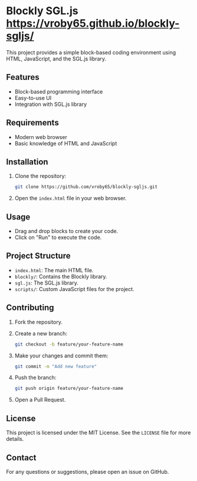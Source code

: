 # Blockly SGL.js https://vroby65.github.io/blockly-sgljs/

This project provides a simple block-based coding environment using HTML, JavaScript, and the SGL.js library.

## Features

- Block-based programming interface
- Easy-to-use UI
- Integration with SGL.js library

## Requirements

- Modern web browser
- Basic knowledge of HTML and JavaScript

## Installation

1. Clone the repository:

    ```bash
    git clone https://github.com/vroby65/blockly-sgljs.git
    ```

2. Open the `index.html` file in your web browser.

## Usage

- Drag and drop blocks to create your code.
- Click on "Run" to execute the code.

## Project Structure

- `index.html`: The main HTML file.
- `blockly/`: Contains the Blockly library.
- `sgl.js`: The SGL.js library.
- `scripts/`: Custom JavaScript files for the project.

## Contributing

1. Fork the repository.
2. Create a new branch:

    ```bash
    git checkout -b feature/your-feature-name
    ```

3. Make your changes and commit them:

    ```bash
    git commit -m "Add new feature"
    ```

4. Push the branch:

    ```bash
    git push origin feature/your-feature-name
    ```

5. Open a Pull Request.

## License

This project is licensed under the MIT License. See the `LICENSE` file for more details.

## Contact

For any questions or suggestions, please open an issue on GitHub.
